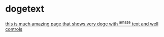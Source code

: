 # dogetext

[this is much amazing page that shows very doge with <sup>amaze</sup> text and well controls](https://eintyp.github.io/dogetext/)
